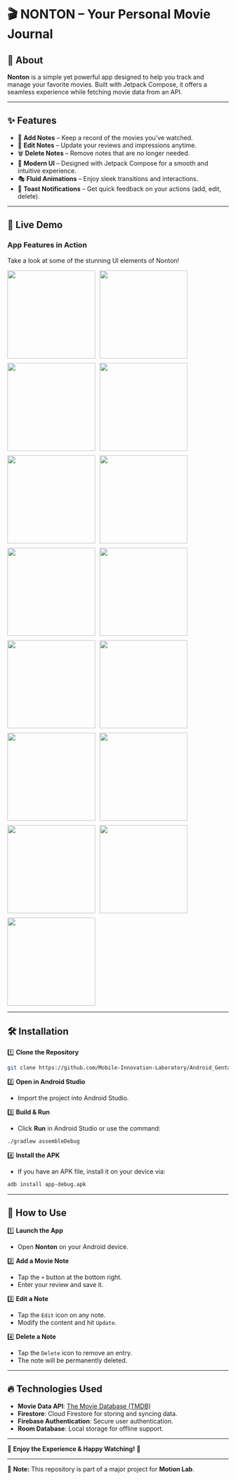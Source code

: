# 🎬 NONTON – Your Personal Movie Journal  

## 📌 About  
**Nonton** is a simple yet powerful app designed to help you track and manage your favorite movies. Built with Jetpack Compose, it offers a seamless experience while fetching movie data from an API.

---

## ✨ Features  

- 🎥 **Add Notes** – Keep a record of the movies you've watched.  
- 📝 **Edit Notes** – Update your reviews and impressions anytime.  
- 🗑️ **Delete Notes** – Remove notes that are no longer needed.  
- 🎨 **Modern UI** – Designed with Jetpack Compose for a smooth and intuitive experience.  
- 🎭 **Fluid Animations** – Enjoy sleek transitions and interactions.  
- 🔔 **Toast Notifications** – Get quick feedback on your actions (add, edit, delete).  

---

## 🚀 Live Demo  

### **App Features in Action**  
Take a look at some of the stunning UI elements of Nonton!  

<div style="display: flex; flex-wrap: wrap; gap: 10px;">
  <img src="app/src/main/res/drawable/satu.jpeg" width="200"/>
  <img src="app/src/main/res/drawable/dua.jpeg" width="200"/>
  <img src="app/src/main/res/drawable/tiga.jpeg" width="200"/>
  <img src="app/src/main/res/drawable/empat.jpeg" width="200"/>
  <img src="app/src/main/res/drawable/lima.jpeg" width="200"/>
  <img src="app/src/main/res/drawable/enam.jpeg" width="200"/>
  <img src="app/src/main/res/drawable/tujuh.jpeg" width="200"/>
  <img src="app/src/main/res/drawable/delapan.jpeg" width="200"/>
  <img src="app/src/main/res/drawable/sembilan.jpeg" width="200"/>
  <img src="app/src/main/res/drawable/sepuluh.jpeg" width="200"/>
  <img src="app/src/main/res/drawable/sebelas.jpeg" width="200"/>
  <img src="app/src/main/res/drawable/duabelas.jpeg" width="200"/>
  <img src="app/src/main/res/drawable/tigabelas.jpeg" width="200"/>
  <img src="app/src/main/res/drawable/empatbelas.jpeg" width="200"/>
  <img src="app/src/main/res/drawable/limabelas.jpeg" width="200"/>
</div>  

---

## 🛠️ Installation  

1️⃣ **Clone the Repository**  
```bash
git clone https://github.com/Mobile-Innovation-Laboratory/Android_Genta_Nonton.git
```
  
2️⃣ **Open in Android Studio**  
- Import the project into Android Studio.  

3️⃣ **Build & Run**  
- Click **Run** in Android Studio or use the command:  
```bash
./gradlew assembleDebug
```
  
4️⃣ **Install the APK**  
- If you have an APK file, install it on your device via:  
```bash
adb install app-debug.apk
```

---

## 🎯 How to Use  

1️⃣ **Launch the App**  
- Open **Nonton** on your Android device.  

2️⃣ **Add a Movie Note**  
- Tap the `+` button at the bottom right.  
- Enter your review and save it.  

3️⃣ **Edit a Note**  
- Tap the `Edit` icon on any note.  
- Modify the content and hit `Update`.  

4️⃣ **Delete a Note**  
- Tap the `Delete` icon to remove an entry.  
- The note will be permanently deleted.  

---

## 🔥 Technologies Used  

- **Movie Data API**: [The Movie Database (TMDB)](https://www.themoviedb.org/)  
- **Firestore**: Cloud Firestore for storing and syncing data.  
- **Firebase Authentication**: Secure user authentication.  
- **Room Database**: Local storage for offline support.  

---

🚀 **Enjoy the Experience & Happy Watching!** 🍿  

---

📌 **Note:** This repository is part of a major project for **Motion Lab**.
